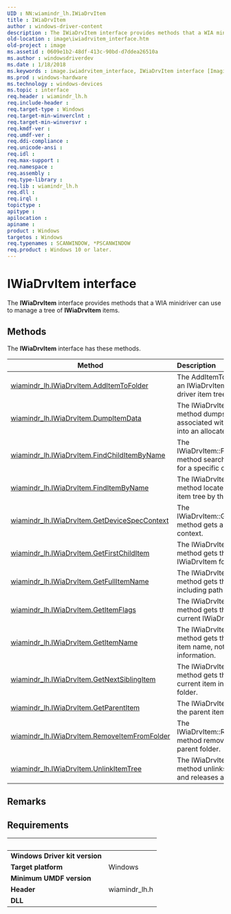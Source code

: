 ```yaml
---
UID : NN:wiamindr_lh.IWiaDrvItem
title : IWiaDrvItem
author : windows-driver-content
description : The IWiaDrvItem interface provides methods that a WIA minidriver can use to manage a tree of IWiaDrvItem items.
old-location : image\iwiadrvitem_interface.htm
old-project : image
ms.assetid : 0609e1b2-48df-413c-90bd-d7ddea26510a
ms.author : windowsdriverdev
ms.date : 1/18/2018
ms.keywords : image.iwiadrvitem_interface, IWiaDrvItem interface [Imaging Devices], IWiaDrvItem interface [Imaging Devices], described, IWiaDrvItem, wiamindr_lh/IWiaDrvItem, DrvItem_9dbe78e4-0823-4edc-b86e-75e25d4de981.xml
ms.prod : windows-hardware
ms.technology : windows-devices
ms.topic : interface
req.header : wiamindr_lh.h
req.include-header : 
req.target-type : Windows
req.target-min-winverclnt : 
req.target-min-winversvr : 
req.kmdf-ver : 
req.umdf-ver : 
req.ddi-compliance : 
req.unicode-ansi : 
req.idl : 
req.max-support : 
req.namespace : 
req.assembly : 
req.type-library : 
req.lib : wiamindr_lh.h
req.dll : 
req.irql : 
topictype : 
apitype : 
apilocation : 
apiname : 
product : Windows
targetos : Windows
req.typenames : SCANWINDOW, *PSCANWINDOW
req.product : Windows 10 or later.
---
```


# IWiaDrvItem interface

The <b>IWiaDrvItem</b> interface provides methods that a WIA minidriver can use to manage a tree of <b>IWiaDrvItem</b> items.

## Methods

<p>The <b>IWiaDrvItem</b> interface has these methods.</p>

| Method | Description |
| ---- |:---- |
| [wiamindr_lh.IWiaDrvItem.AddItemToFolder](nf-wiamindr_lh-iwiadrvitem-additemtofolder.md) | The AddItemToFolder method adds an IWiaDrvItem item to a folder in a driver item tree. |
| [wiamindr_lh.IWiaDrvItem.DumpItemData](nf-wiamindr_lh-iwiadrvitem-dumpitemdata.md) | The IWiaDrvItem::DumpItemData method dumps private data associated with an IWiaDrvItem item into an allocated private buffer. |
| [wiamindr_lh.IWiaDrvItem.FindChildItemByName](nf-wiamindr_lh-iwiadrvitem-findchilditembyname.md) | The IWiaDrvItem::FindChildItemByName method searches the driver item tree for a specific child item. |
| [wiamindr_lh.IWiaDrvItem.FindItemByName](nf-wiamindr_lh-iwiadrvitem-finditembyname.md) | The IWiaDrvItem::FindItemByName method locates an item in a driver item tree by the item's full name. |
| [wiamindr_lh.IWiaDrvItem.GetDeviceSpecContext](nf-wiamindr_lh-iwiadrvitem-getdevicespeccontext.md) | The IWiaDrvItem::GetDeviceSpecContext method gets a device-specific context. |
| [wiamindr_lh.IWiaDrvItem.GetFirstChildItem](nf-wiamindr_lh-iwiadrvitem-getfirstchilditem.md) | The IWiaDrvItem::GetFirstChildItem method gets the first child item in an IWiaDrvItem folder item. |
| [wiamindr_lh.IWiaDrvItem.GetFullItemName](nf-wiamindr_lh-iwiadrvitem-getfullitemname.md) | The IWiaDrvItem::GetFullItemName method gets the item's full name, including path information. |
| [wiamindr_lh.IWiaDrvItem.GetItemFlags](nf-wiamindr_lh-iwiadrvitem-getitemflags.md) | The IWiaDrvItem::GetItemFlags method gets the item flags of the current IWiaDrvItem item. |
| [wiamindr_lh.IWiaDrvItem.GetItemName](nf-wiamindr_lh-iwiadrvitem-getitemname.md) | The IWiaDrvItem::GetItemName method gets the current IWiaDrvItem item name, not including path information. |
| [wiamindr_lh.IWiaDrvItem.GetNextSiblingItem](nf-wiamindr_lh-iwiadrvitem-getnextsiblingitem.md) | The IWiaDrvItem::GetNextSiblingItem method gets the next sibling of the current item in an IWiaDrvItem folder. |
| [wiamindr_lh.IWiaDrvItem.GetParentItem](nf-wiamindr_lh-iwiadrvitem-getparentitem.md) | The IWiaDrvItem::GetParentItem gets the parent item of the current item. |
| [wiamindr_lh.IWiaDrvItem.RemoveItemFromFolder](nf-wiamindr_lh-iwiadrvitem-removeitemfromfolder.md) | The IWiaDrvItem::RemoveItemFromFolder method removes an item from a parent folder. |
| [wiamindr_lh.IWiaDrvItem.UnlinkItemTree](nf-wiamindr_lh-iwiadrvitem-unlinkitemtree.md) | The IWiaDrvItem::UnlinkItemTree method unlinks the driver item tree and releases all items in the tree. |

## Remarks



## Requirements
| &nbsp; | &nbsp; |
| ---- |:---- |
| **Windows Driver kit version** |  |
| **Target platform** | Windows |
| **Minimum UMDF version** |  |
| **Header** | wiamindr_lh.h |
| **DLL** |  |